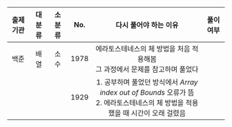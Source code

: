 | 출제기관 | 대분류 | 소분류 | No.  | 다시 풀어야 하는 이유                                   | 풀이 여부 |
|:----:|:---:|:---:|:----:|:----------------------------------------------:|:-----:|
| 백준   | 배열  | 소수  | 1978 | 에라토스테네스의 체 방법을 처음 적용해봄<br/>그 과정에서 문제를 참고하며 풀었다 |       |
|     |    |    | 1929 | 1. 공부하며 풀었던 방식에서 _Array index out of Bounds_ 오류가 뜸<br /> 2. 에라토스테네스의 체 방법을 적용했을 때 시간이 오래 걸렸음| |
